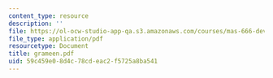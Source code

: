 ```yaml
---
content_type: resource
description: ''
file: https://ol-ocw-studio-app-qa.s3.amazonaws.com/courses/mas-666-developmental-entrepreneurship-fall-2003/59c459e08d4c78cdeac2f5725a8ba541_grameen.pdf
file_type: application/pdf
resourcetype: Document
title: grameen.pdf
uid: 59c459e0-8d4c-78cd-eac2-f5725a8ba541
---
```

